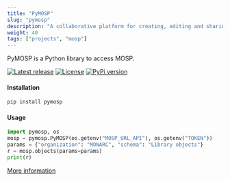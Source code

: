 ```yaml
---
title: "PyMOSP"
slug: "pymosp"
description: "A collaborative platform for creating, editing and sharing validated JSON objects of any type."
weight: 40
tags: ["projects", "mosp"]
---
```


PyMOSP is a Python library to access MOSP.

[![Latest release](https://img.shields.io/github/release/NC3-LU/PyMOSP.svg?style=flat-square)](https://github.com/NC3-LU/PyMOSP/releases/latest)
[![License](https://img.shields.io/github/license/NC3-LU/PyMOSP.svg?style=flat-square)](https://www.gnu.org/licenses/agpl-3.0.html)
[![PyPi version](https://img.shields.io/pypi/v/pymosp.svg?style=flat-square)](https://pypi.org/project/pymosp)

#### Installation

```bash
pip install pymosp
```

#### Usage

```python
import pymosp, os
mosp = pymosp.PyMOSP(os.getenv("MOSP_URL_API"), os.getenv("TOKEN"))
params = {"organization": "MONARC", "schema": "Library objects"}
r = mosp.objects(params=params)
print(r)
```

[More information](https://github.com/NC3-LU/PyMOSP)
